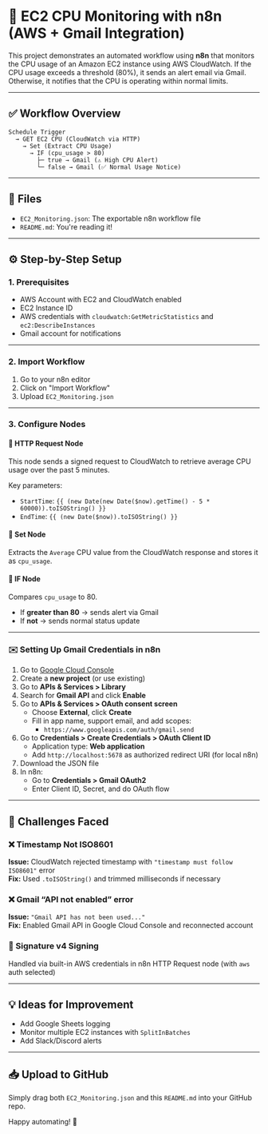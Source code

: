 
# 🚀 EC2 CPU Monitoring with n8n (AWS + Gmail Integration)

This project demonstrates an automated workflow using **n8n** that monitors the CPU usage of an Amazon EC2 instance using AWS CloudWatch. If the CPU usage exceeds a threshold (80%), it sends an alert email via Gmail. Otherwise, it notifies that the CPU is operating within normal limits.

---

## ✅ Workflow Overview

```
Schedule Trigger
  → GET EC2 CPU (CloudWatch via HTTP)
    → Set (Extract CPU Usage)
      → IF (cpu_usage > 80)
        ├─ true → Gmail (⚠️ High CPU Alert)
        └─ false → Gmail (✅ Normal Usage Notice)
```

---

## 📂 Files

- `EC2_Monitoring.json`: The exportable n8n workflow file
- `README.md`: You're reading it!

---

## ⚙️ Step-by-Step Setup

### 1. Prerequisites

- AWS Account with EC2 and CloudWatch enabled
- EC2 Instance ID
- AWS credentials with `cloudwatch:GetMetricStatistics` and `ec2:DescribeInstances`
- Gmail account for notifications

---

### 2. Import Workflow

1. Go to your n8n editor
2. Click on "Import Workflow"
3. Upload `EC2_Monitoring.json`

---

### 3. Configure Nodes

#### 🔸 HTTP Request Node
This node sends a signed request to CloudWatch to retrieve average CPU usage over the past 5 minutes.

Key parameters:
- `StartTime`: `{{ (new Date(new Date($now).getTime() - 5 * 60000)).toISOString() }}`
- `EndTime`: `{{ (new Date($now)).toISOString() }}`

#### 🔸 Set Node
Extracts the `Average` CPU value from the CloudWatch response and stores it as `cpu_usage`.

#### 🔸 IF Node
Compares `cpu_usage` to 80.

- If **greater than 80** → sends alert via Gmail
- If **not** → sends normal status update

---

### ✉️ Setting Up Gmail Credentials in n8n

1. Go to [Google Cloud Console](https://console.cloud.google.com/)
2. Create a **new project** (or use existing)
3. Go to **APIs & Services > Library**
4. Search for **Gmail API** and click **Enable**
5. Go to **APIs & Services > OAuth consent screen**
   - Choose **External**, click **Create**
   - Fill in app name, support email, and add scopes:
     - `https://www.googleapis.com/auth/gmail.send`
6. Go to **Credentials > Create Credentials > OAuth Client ID**
   - Application type: **Web application**
   - Add `http://localhost:5678` as authorized redirect URI (for local n8n)
7. Download the JSON file
8. In n8n:
   - Go to **Credentials > Gmail OAuth2**
   - Enter Client ID, Secret, and do OAuth flow

---

## 🧩 Challenges Faced

### ❌ Timestamp Not ISO8601
**Issue:** CloudWatch rejected timestamp with `"timestamp must follow ISO8601"` error  
**Fix:** Used `.toISOString()` and trimmed milliseconds if necessary

### ❌ Gmail “API not enabled” error
**Issue:** `"Gmail API has not been used..."`  
**Fix:** Enabled Gmail API in Google Cloud Console and reconnected account

### 🔐 Signature v4 Signing
Handled via built-in AWS credentials in n8n HTTP Request node (with `aws` auth selected)

---

## 💡 Ideas for Improvement

- Add Google Sheets logging
- Monitor multiple EC2 instances with `SplitInBatches`
- Add Slack/Discord alerts

---

## 📥 Upload to GitHub

Simply drag both `EC2_Monitoring.json` and this `README.md` into your GitHub repo.

Happy automating! 🤖
